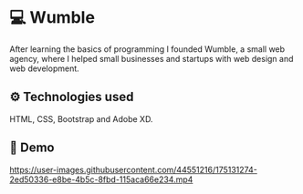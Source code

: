 # 💻 Wumble
After learning the basics of programming I founded Wumble, a small web agency, where I helped small businesses and startups with web design and web development. 

## ⚙️ Technologies used
HTML, CSS, Bootstrap and Adobe XD.

## 📸 Demo
https://user-images.githubusercontent.com/44551216/175131274-2ed50336-e8be-4b5c-8fbd-115aca66e234.mp4



